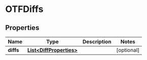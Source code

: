 

# OTFDiffs


## Properties

Name | Type | Description | Notes
------------ | ------------- | ------------- | -------------
**diffs** | [**List&lt;DiffProperties&gt;**](DiffProperties.md) |  |  [optional]



